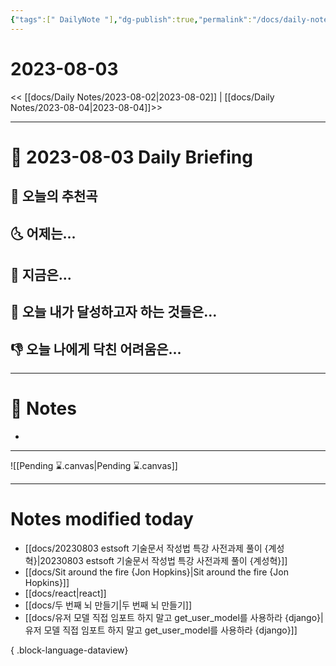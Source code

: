 ```yaml
---
{"tags":[" DailyNote "],"dg-publish":true,"permalink":"/docs/daily-notes/2023-08-03/","dgPassFrontmatter":true}
---
```



# 2023-08-03

<< [[docs/Daily Notes/2023-08-02\|2023-08-02]] | [[docs/Daily Notes/2023-08-04\|2023-08-04]]>>

---
# 📅 2023-08-03 Daily Briefing

## 🎵 오늘의 추천곡


## 🌜 어제는...


## 🙌 지금은...


## 🚀 오늘 내가 달성하고자 하는 것들은...


## 👎 오늘 나에게 닥친 어려움은...


---

# 📝 Notes

- 

___

![[Pending ⌛.canvas\|Pending ⌛.canvas]]

---
# Notes modified today

- [[docs/20230803 estsoft 기술문서 작성법 특강 사전과제 풀이 {계성혁}\|20230803 estsoft 기술문서 작성법 특강 사전과제 풀이 {계성혁}]]
- [[docs/Sit around the fire {Jon Hopkins}\|Sit around the fire {Jon Hopkins}]]
- [[docs/react\|react]]
- [[docs/두 번째 뇌 만들기\|두 번째 뇌 만들기]]
- [[docs/유저 모델 직접 임포트 하지 말고 get_user_model를 사용하라 {django}\|유저 모델 직접 임포트 하지 말고 get_user_model를 사용하라 {django}]]

{ .block-language-dataview}
